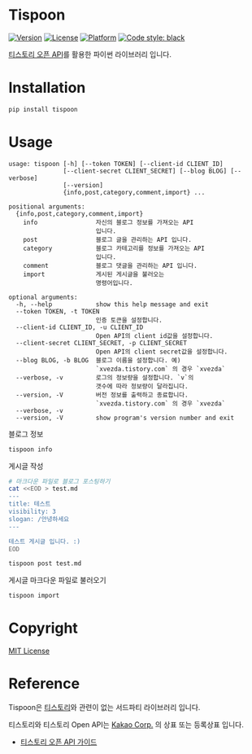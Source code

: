 # Tispoon
[![Version](https://img.shields.io/pypi/v/tispoon)](https://pypi.org/project/tispoon)
[![License](https://img.shields.io/pypi/l/tispoon)](https://pypi.org/project/tispoon)
[![Platform](https://img.shields.io/pypi/pyversions/tispoon)](https://pypi.org/project/tispoon)
[![Code style: black](https://img.shields.io/badge/code%20style-black-000000.svg)](https://github.com/psf/black)

[티스토리 오픈 API](https://www.tistory.com/guide/api/manage/register)를 활용한 파이썬 라이브러리 입니다.

# Installation

```sh
pip install tispoon
```

# Usage

```
usage: tispoon [-h] [--token TOKEN] [--client-id CLIENT_ID]
               [--client-secret CLIENT_SECRET] [--blog BLOG] [--verbose]
               [--version]
               {info,post,category,comment,import} ...

positional arguments:
  {info,post,category,comment,import}
    info                자신의 블로그 정보를 가져오는 API
                        입니다.
    post                블로그 글을 관리하는 API 입니다.
    category            블로그 카테고리를 정보를 가져오는 API
                        입니다.
    comment             블로그 댓글을 관리하는 API 입니다.
    import              게시된 게시글을 불러오는
                        명령어입니다.

optional arguments:
  -h, --help            show this help message and exit
  --token TOKEN, -t TOKEN
                        인증 토큰을 설정합니다.
  --client-id CLIENT_ID, -u CLIENT_ID
                        Open API의 client id값을 설정합니다.
  --client-secret CLIENT_SECRET, -p CLIENT_SECRET
                        Open API의 client secret값을 설정합니다.
  --blog BLOG, -b BLOG  블로그 이름을 설정합니다. 예)
                        `xvezda.tistory.com` 의 경우 `xvezda`
  --verbose, -v         로그의 정보량을 설정합니다. `v`의
                        갯수에 따라 정보량이 달라집니다.
  --version, -V         버전 정보를 출력하고 종료합니다.
                        `xvezda.tistory.com` 의 경우 `xvezda`
  --verbose, -v
  --version, -V         show program's version number and exit
```

블로그 정보

```sh
tispoon info
```

게시글 작성

```sh
# 마크다운 파일로 블로그 포스팅하기
cat <<EOD > test.md
---
title: 테스트
visibility: 3
slogan: /안녕하세요
---

테스트 게시글 입니다. :)
EOD

tispoon post test.md
```

게시글 마크다운 파일로 불러오기

```sh
tispoon import
```

# Copyright

[MIT License](LICENSE)

# Reference

Tispoon은 [티스토리](https://tistory.com/)와 관련이 없는 서드파티 라이브러리 입니다.

티스토리와 티스토리 Open API는 [Kakao Corp.](http://www.kakaocorp.com/) 의 상표 또는 등록상표 입니다.

- [티스토리 오픈 API 가이드](https://tistory.github.io/document-tistory-apis/)

